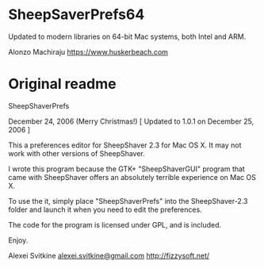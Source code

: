 # SheepSaverPrefs64
 Updated to modern libraries on 64-bit Mac systems, both Intel and ARM.
 
 Alonzo Machiraju
 https://www.huskerbeach.com

# Original readme

SheepShaverPrefs

December 24, 2006 (Merry Christmas!) [ Updated to 1.0.1 on December 25, 2006 ]

This a preferences editor for SheepShaver 2.3 for Mac OS X. It may not work with other versions of SheepShaver. 

I wrote this program because the GTK+ "SheepShaverGUI" program that came with
SheepShaver offers an absolutely terrible experience on Mac OS X.

To use the it, simply place "SheepShaverPrefs" into the SheepShaver-2.3 folder
and launch it when you need to edit the preferences.

The code for the program is licensed under GPL, and is included.

Enjoy.

Alexei Svitkine
alexei.svitkine@gmail.com
http://fizzysoft.net/

